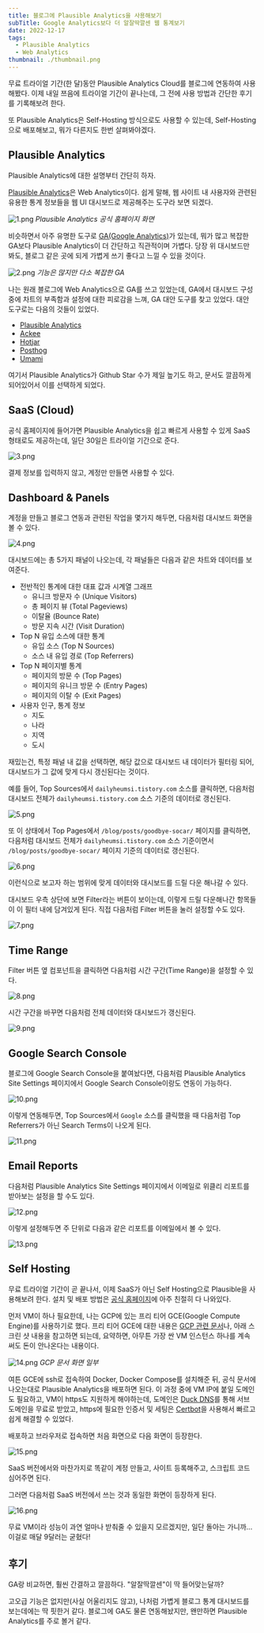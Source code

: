 ```yaml
---
title: 블로그에 Plausible Analytics을 사용해보기
subTitle: Google Analytics보다 더 알잘딱깔센 웹 통계보기
date: 2022-12-17
tags:
  - Plausible Analytics
  - Web Analytics
thumbnail: ./thumbnail.png
---
```


무료 트라이얼 기간(한 달)동안 Plausible Analytics Cloud를 블로그에 연동하여 사용해봤다.
이제 내일 쯔음에 트라이얼 기간이 끝나는데, 그 전에 사용 방법과 간단한 후기를 기록해보려 한다.

또 Plausible Analytics은 Self-Hosting 방식으로도 사용할 수 있는데, 
Self-Hosting으로 배포해보고, 뭐가 다른지도 한번 살펴봐야겠다.

## Plausible Analytics

Plausible Analytics에 대한 설명부터 간단히 하자.

[Plausible Analytics](https://plausible.io/)은 Web Analytics이다.
쉽게 말해, 웹 사이트 내 사용자와 관련된 유용한 통계 정보들을 웹 UI 대시보드로 제공해주는 도구라 보면 되겠다.

![1.png](./1.png)
*Plausible Analytics 공식 홈페이지 화면*

비슷하면서 아주 유명한 도구로 [GA(Google Analytics)](https://analytics.google.com/analytics/web/)가 있는데,
뭐가 많고 복잡한 GA보다 Plausible Analytics이 더 간단하고 직관적이며 가볍다.
당장 위 대시보드만 봐도, 블로그 같은 곳에 되게 가볍게 쓰기 좋다고 느낄 수 있을 것이다.

![2.png](./2.png)
*기능은 많지만 다소 복잡한 GA*

나는 원래 블로그에 Web Analytics으로 GA를 쓰고 있었는데, GA에서 대시보드 구성 중에 차트의 부족함과 설정에 대한 피로감을 느껴,
GA 대안 도구를 찾고 있었다. 대안 도구로는 다음의 것들이 있었다.

- [Plausible Analytics](https://plausible.io/)
- [Ackee](https://ackee.electerious.com/)
- [Hotjar](https://www.hotjar.com/)
- [Posthog](https://posthog.com/)
- [Umami](https://umami.is/)

여기서 Plausible Analytics가 Github Star 수가 제일 높기도 하고, 문서도 깔끔하게 되어있어서 이를 선택하게 되었다.

## SaaS (Cloud)

공식 홈페이지에 들어가면 Plausible Analytics을 쉽고 빠르게 사용할 수 있게 SaaS 형태로도 제공하는데,
일단 30일은 트라이얼 기간으로 준다.

![3.png](./3.png)

결제 정보를 입력하지 않고, 계정만 만들면 사용할 수 있다.

## Dashboard & Panels

계정을 만들고 블로그 연동과 관련된 작업을 몇가지 해두면, 다음처럼 대시보드 화면을 볼 수 있다.

![4.png](./4.png)

대시보드에는 총 5가지 패널이 나오는데, 각 패널들은 다음과 같은 차트와 데이터를 보여준다.

- 전반적인 통계에 대한 대표 값과 시계열 그래프
  - 유니크 방문자 수 (Unique Visitors)
  - 총 페이지 뷰 (Total Pageviews)
  - 이탈율 (Bounce Rate)
  - 방문 지속 시간 (Visit Duration)
- Top N 유입 소스에 대한 통계
  - 유입 소스 (Top N Sources)
  - 소스 내 유입 경로 (Top Referrers)
- Top N 페이지별 통계
  - 페이지의 방문 수 (Top Pages)
  - 페이지의 유니크 방문 수 (Entry Pages)
  - 페이지의 이탈 수 (Exit Pages)
- 사용자 인구, 통계 정보
  - 지도
  - 나라
  - 지역
  - 도시

재밌는건, 특정 패널 내 값을 선택하면, 해당 값으로 대시보드 내 데이터가 필터링 되어, 대시보드가 그 값에 맞게 다시 갱신된다는 것이다.

예를 들어, Top Sources에서 `dailyheumsi.tistory.com` 소스를 클릭하면, 
다음처럼 대시보드 전체가 `dailyheumsi.tistory.com` 소스 기준의 데이터로 갱신된다.

![5.png](./5.png)

또 이 상태에서 Top Pages에서 `/blog/posts/goodbye-socar/` 페이지를 클릭하면,
다음처럼 대시보드 전체가 `dailyheumsi.tistory.com` 소스 기준이면서 `/blog/posts/goodbye-socar/` 페이지 기준의 데이터로 갱신된다.

![6.png](./6.png)

이런식으로 보고자 하는 범위에 맞게 데이터와 대시보드를 드릴 다운 해나갈 수 있다.

대시보드 우측 상단에 보면 Filter라는 버튼이 보이는데, 이렇게 드릴 다운해나간 항목들이 이 필터 내에 담겨있게 된다.
직접 다음처럼 Filter 버튼을 눌러 설정할 수도 있다.

![7.png](./7.png)

## Time Range

Filter 버튼 옆 컴포넌트을 클릭하면 다음처럼 시간 구간(Time Range)을 설정할 수 있다.

![8.png](./8.png)

시간 구간을 바꾸면 다음처럼 전체 데이터와 대시보드가 갱신된다.

![9.png](./9.png)

## Google Search Console

블로그에 Google Search Console을 붙여놨다면, 다음처럼 Plausible Analytics Site Settings 페이지에서 Google Search Console이랑도 연동이 가능하다.

![10.png](./10.png)

이렇게 연동해두면, Top Sources에서 `Google` 소스를 클릭했을 때 다음처럼 Top Referrers가 아닌 Search Terms이 나오게 된다.

![11.png](./11.png)

## Email Reports

다음처럼 Plausible Analytics Site Settings 페이지에서 이메일로 위클리 리포트를 받아보는 설정을 할 수도 있다.

![12.png](./12.png)

이렇게 설정해두면 주 단위로 다음과 같은 리포트를 이메일에서 볼 수 있다.

![13.png](./13.png)

## Self Hosting

무료 트라이얼 기간이 곧 끝나서, 이제 SaaS가 아닌 Self Hosting으로 Plausible을 사용해보려 한다.
설치 및 배포 방법은 [공식 홈페이지](https://plausible.io/docs/self-hosting)에 아주 친절히 다 나와있다.

먼저 VM이 하나 필요한데, 나는 GCP에 있는 프리 티어 GCE(Google Compute Engine)를 사용하기로 했다.
프리 티어 GCE에 대한 내용은 [GCP 관련 문서](https://cloud.google.com/free/docs/free-cloud-features#free-tier-usage-limits)나, 아래 스크린 샷 내용을 참고하면 되는데,
요약하면, 아무튼 가장 싼 VM 인스턴스 하나를 계속 써도 돈이 안나온다는 내용이다.

![14.png](./14.png)
*GCP 문서 화면 일부*

여튼 GCE에 ssh로 접속하여 Docker, Docker Compose를 설치해준 뒤, 공식 문서에 나오는대로 Plausible Analytics을 배포하면 된다.
이 과정 중에 VM IP에 붙일 도메인도 필요하고, VM이 https도 지원하게 해야하는데, 도메인은 [Duck DNS](https://www.duckdns.org/)를 통해 서브 도메인을 무료로 받았고,
https에 필요한 인증서 및 세팅은 [Certbot](https://certbot.eff.org/)을 사용해서 빠르고 쉽게 해결할 수 있었다.

배포하고 브라우저로 접속하면 처음 화면으로 다음 화면이 등장한다.

![15.png](./15.png)

SaaS 버전에서와 마찬가지로 똑같이 계정 만들고, 사이트 등록해주고, 스크립트 코드 심어주면 된다.

그러면 다음처럼 SaaS 버전에서 쓰는 것과 동일한 화면이 등장하게 된다.

![16.png](./16.png)

무료 VM이라 성능이 과연 얼마나 받춰줄 수 있을지 모르겠지만, 일단 돌아는 가니까... 
이걸로 매달 9달러는 굳혔다!

## 후기

GA랑 비교하면, 훨씬 간결하고 깔끔하다. 
"알잘딱깔센"이 딱 들어맞는달까?

고오급 기능은 없지만(사실 어울리지도 않고), 나처럼 가볍게 블로그 통계 대시보드를 보는데에는 딱 핏한거 같다.
블로그에 GA도 물론 연동해놨지만, 왠만하면 Plausible Analytics를 주로 볼거 같다.
